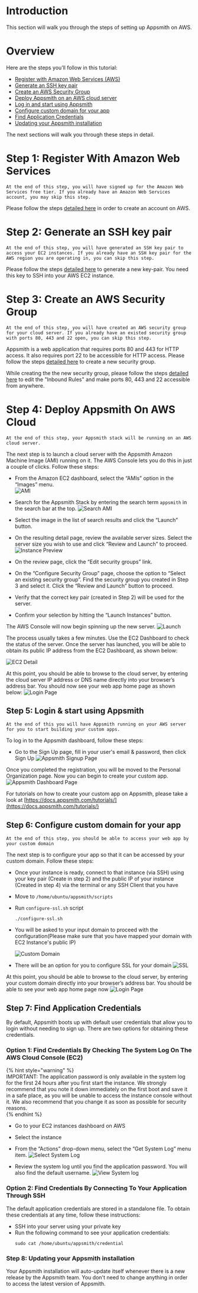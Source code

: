 # Introduction
This section will walk you through the steps of setting up Appsmith on AWS.

# Overview

Here are the steps you’ll follow in this tutorial:
- [Register with Amazon Web Services (AWS)](#step-1-register-with-amazon-web-services)
- [Generate an SSH key pair](#Step-2-Generate-an-SSH-key-pair)
- [Create an AWS Security Group](#Step-3-Create-an-AWS-Security-Group)
- [Deploy Appsmith on an AWS cloud server](#Step-4-Deploy-Appsmith-on-AWS-cloud)
- [Log in and start using Appsmith](#Step-5-Log-in-and-start-using-Appsmith)
- [Configure custom domain for your app](#Step-6-Configure-custom-domain-for-your-app)
- [Find Application Credentials](#Step-7-Find-Application-Credentials)
- [Updating your Appsmith installation](#Step-8-Updating-your-Appsmith-installation)

The next sections will walk you through these steps in detail.

# Step 1: Register With Amazon Web Services
```
At the end of this step, you will have signed up for the Amazon Web Services free tier. If you already have an Amazon Web Services account, you may skip this step.
```

Please follow the steps [detailed here](https://aws.amazon.com/premiumsupport/knowledge-center/create-and-activate-aws-account/) in order to create an account on AWS. 

# Step 2: Generate an SSH key pair
```
At the end of this step, you will have generated an SSH key pair to access your EC2 instances. If you already have an SSH key pair for the AWS region you are operating in, you can skip this step.
```

Please follow the steps [detailed here](https://docs.aws.amazon.com/AWSEC2/latest/UserGuide/ec2-key-pairs.html#having-ec2-create-your-key-pair) to generate a new key-pair. You need this key to SSH into your AWS EC2 instance.

# Step 3: Create an AWS Security Group
```
At the end of this step, you will have created an AWS security group for your cloud server. If you already have an existed security group with ports 80, 443 and 22 open, you can skip this step.
```

Appsmith is a web application that requires ports 80 and 443 for HTTP access. It also requires port 22 to be accessible for HTTP access. Please follow the steps [detailed here](https://docs.aws.amazon.com/AWSEC2/latest/UserGuide/working-with-security-groups.html#creating-security-group) to create a new security group.

While creating the the new security group, please follow the steps [detailed here](https://docs.aws.amazon.com/AWSEC2/latest/UserGuide/working-with-security-groups.html#adding-security-group-rule) to edit the "Inbound Rules" and make ports 80, 443 and 22 accessible from anywhere.

# Step 4: Deploy Appsmith On AWS Cloud
```
At the end of this step, your Appsmith stack will be running on an AWS cloud server.
```

The next step is to launch a cloud server with the Appsmith Amazon Machine Image (AMI) running on it. The AWS Console lets you do this in just a couple of clicks. Follow these steps:

- From the Amazon EC2 dashboard, select the “AMIs” option in the “Images” menu.  
  ![AMI](../.gitbook/assets/aws-AMI.png)
- Search for the Appsmith Stack by entering the search term `appsmith` in the search bar at the top.
  ![Search AMI](../.gitbook/assets/aws-search-ami.png)

- Select the image in the list of search results and click the “Launch” button.

- On the resulting detail page, review the available server sizes. Select the server size you wish to use and click “Review and Launch” to proceed.
  ![Instance Preview](../.gitbook/assets/aws-preview.png)

- On the review page, click the “Edit security groups” link.

- On the “Configure Security Group” page, choose the option to “Select an existing security group”. Find the security group you created in Step 3 and select it. Click the “Review and Launch” button to proceed.

- Verify that the correct key pair (created in Step 2) will be used for the server.

- Confirm your selection by hitting the “Launch Instances” button.

The AWS Console will now begin spinning up the new server.
![Launch](../.gitbook/assets/aws-launch.png)

The process usually takes a few minutes. Use the EC2 Dashboard to check the status of the server. Once the server has launched, you will be able to obtain its public IP address from the EC2 Dashboard, as shown below: 

![EC2 Detail](../.gitbook/assets/aws-ec2-detail.png)

At this point, you should be able to browse to the cloud server, by entering the cloud server IP address or DNS name directly into your browser’s address bar. You should now see your web app home page as shown below:
![Login Page](../.gitbook/assets/aws-login-page.png)


## Step 5: Login & start using Appsmith
```
At the end of this you will have Appsmith running on your AWS server for you to start building your custom apps.
```

To log in to the Appsmith dashboard, follow these steps:

- Go to the Sign Up page, fill in your user's email & password, then click Sign Up
  ![Appsmith Signup Page](../.gitbook/assets/aws-appsmith_signup.png)

Once you completed the registration, you will be moved to the Personal Organization page. Now you can begin to create your custom app. 
![Appsmith Dashboard Page](../.gitbook/assets/aws-appsmith_dashboard.png)

For tutorials on how to create your custom app on Appsmith, please take a look at [https://docs.appsmith.com/tutorials/](https://docs.appsmith.com/tutorials/)


## Step 6: Configure custom domain for your app
```
At the end of this step, you should be able to access your web app by your custom domain
```

The next step is to configure your app so that it can be accessed by your custom domain. Follow these steps:

- Once your instance is ready, connect to that instance (via SSH) using your key pair (Create in step 2) and the public IP of your instance (Created in step 4) via the terminal or any SSH Client that you have
- Move to `/home/ubuntu/appsmith/scripts`

- Run `configure-ssl.sh` script
  ```
  ./configure-ssl.sh
  ```

- You will be asked to your input domain to proceed with the configuration(Please make sure that you have mapped your domain with EC2 Instance's public IP)

    ![Custom Domain](../.gitbook/assets/aws-custom-domain.png)

- There will be an option for you to configure SSL for your domain
  ![SSL](../.gitbook/assets/aws-ssl.png)

At this point, you should be able to browse to the cloud server, by entering your custom domain directly into your browser’s address bar. You should be able to see your web app home page now
![Login Page](../.gitbook/assets/aws-login-page.png)

## Step 7: Find Application Credentials
By default, Appsmith boots up with default user credentials that allow you to login without needing to sign up. There are two options for obtaining these credentials.

### Option 1: Find Credentials By Checking The System Log On The AWS Cloud Console (EC2)

{% hint style="warning" %}  
IMPORTANT: The application password is only available in the system log for the first 24 hours after you first start the instance. We strongly recommend that you note it down immediately on the first boot and save it in a safe place, as you will be unable to access the instance console without it. We also recommend that you change it as soon as possible for security reasons.  
{% endhint %}

- Go to your EC2 instances dashboard on AWS
- Select the instance
- From the “Actions” drop-down menu, select the “Get System Log” menu item.
![Select System Log](../.gitbook/assets/aws-select-system-log.png)

- Review the system log until you find the application password. You will also find the default username.
![View System log](../.gitbook/assets/aws-system-log.png)


### Option 2: Find Credentials By Connecting To Your Application Through SSH

The default application credentials are stored in a standalone file. To obtain these credentials at any time, follow these instructions:

- SSH into your server using your private key
- Run the following command to see your application credentials:
    ```
    sudo cat /home/ubuntu/appsmith/credential
    ```

### Step 8: Updating your Appsmith installation

Your Appsmith installation will auto-update itself whenever there is a new release by the Appsmith team. You don't need to change anything in order to access the latest version of Appsmith.
